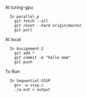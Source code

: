 At turing-gpu
```
  In parallel_p
    git fetch --all
    git reset --hard origin/master
    git pull
```

At local
```
  In Assignment-2
    git add *
    git commit -m "hello mom"
    git push
```

To Run
```
  In Sequential-SSSP
    g++ -w sssp.c
    ./a.out > output
```
